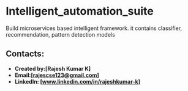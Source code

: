 # Intelligent_automation_suite

Build microservices based intelligent framework. 
it contains classifier, recommendation, pattern detection models


## Contacts:
* **Created by:[Rajesh Kumar K]**
* **Email:[rajescse123@gmail.com]**
* **LinkedIn: [www.linkedin.com/in/rajeshkumar-k]**
